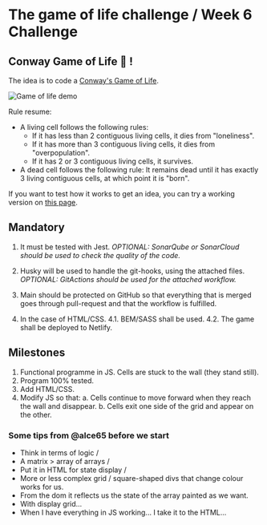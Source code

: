 # The game of life challenge / Week 6 Challenge

## Conway Game of Life 🦠 !

The idea is to code a [Conway's Game of Life](https://es.wikipedia.org/wiki/Juego_de_la_vida).

![Game of life demo](https://www.jakubkonka.com/images/gof.gif)

Rule resume:

- A living cell follows the following rules:
  - If it has less than 2 contiguous living cells, it dies from "loneliness".
  - If it has more than 3 contiguous living cells, it dies from "overpopulation".
  - If it has 2 or 3 contiguous living cells, it survives.
- A dead cell follows the following rule: It remains dead until it has exactly 3 living contiguous cells, at which point it is "born".

If you want to test how it works to get an idea, you can try a working version on [this page](https://playgameoflife.com/).

## Mandatory

1. It must be tested with Jest.
   _OPTIONAL: SonarQube or SonarCloud should be used to check the quality of the code._
2. Husky will be used to handle the git-hooks, using the attached files.
   _OPTIONAL: GitActions should be used for the attached workflow._
3. Main should be protected on GitHub so that everything that is merged goes through pull-request and that the workflow is fulfilled.

4. In the case of HTML/CSS.
   4.1. BEM/SASS shall be used.
   4.2. The game shall be deployed to Netlify.

## Milestones

1. Functional programme in JS. Cells are stuck to the wall (they stand still).
2. Program 100% tested.
3. Add HTML/CSS.
4. Modify JS so that:
   a. Cells continue to move forward when they reach the wall and disappear.
   b. Cells exit one side of the grid and appear on the other.

### Some tips from @alce65 before we start

- Think in terms of logic /
- A matrix > array of arrays /
- Put it in HTML for state display /
- More or less complex grid / square-shaped divs that change colour works for us.
- From the dom it reflects us the state of the array painted as we want.
- With display grid...
- When I have everything in JS working... I take it to the HTML...
